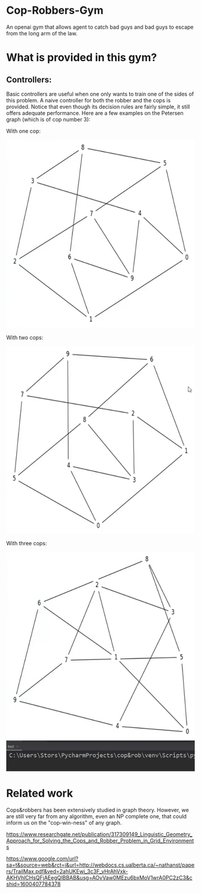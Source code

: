 # Cop-Robbers-Gym
An openai gym that allows agent to catch bad guys and bad guys to escape from the long arm of the law.

# What is provided in this gym?

## Controllers:

Basic controllers are useful when one only wants to train one of the sides of this problem. A naive controller for both 
the robber and the cops is provided. Notice that even though its decision rules are fairly simple, it still offers adequate
performance. Here are a few examples on the Petersen graph (which is of cop number 3):

With one cop:

![gif of robber vs one cop](./gifs/1.gif)

With two cops:
 
![gif of robber vs two cops](./gifs/2.gif)

With three cops:

![gif of robber vs three cops](./gifs/3.gif)

# Related work

Cops&robbers has been extensively studied in graph theory. However, we are still very far from any algorithm, even an NP complete one, that could inform us on the "cop-win-ness" of any graph. 

https://www.researchgate.net/publication/317309149_Linguistic_Geometry_Approach_for_Solving_the_Cops_and_Robber_Problem_in_Grid_Environments 

https://www.google.com/url?sa=t&source=web&rct=j&url=http://webdocs.cs.ualberta.ca/~nathanst/papers/TrailMax.pdf&ved=2ahUKEwi_3c3F_vHrAhVxk-AKHVhlCHsQFjAEegQIBBAB&usg=AOvVaw0MEzu6bxMoV1wrA0PC2zC3&cshid=1600407784378
